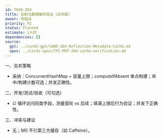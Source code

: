 ```yaml
---
id: TASK-264
title: 反射元数据缓存验证（合并版）
owner: 待指派
priority: P2
status: Planned
estimate: 1人时
dependencies: []
source:
  gpt: ../cards-gpt/CARD-264-Reflection-Metadata-Cache.md
  opus: ../cards-opus/TFI-MVP-264-cache-verification.md
---
```


一、合并策略
- 采纳：ConcurrentHashMap + 容量上限；computeIfAbsent 单点构建；命中/构建计数可选；并发正确性。

二、开发/测试/验收（可勾选）
- ☑ 循环访问同类字段，测量首轮 vs 后续；填满上限后行为验证；并发下正确性。

三、冲突与建议
- 无；M0 不引第三方缓存（如 Caffeine）。

